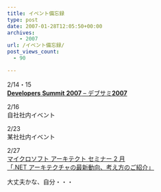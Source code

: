 ```yaml
---
title: イベント備忘録
type: post
date: 2007-01-28T12:05:50+00:00
archives:
    - 2007
url: /イベント備忘録/
post_views_count:
  - 90

---
```

</p> 

2/14・15  
[**Developers** **Summit** **2007** &#8211; デブサミ**2007**][1]

2/16  
自社社内イベント 

2/23  
某社社内イベント 

2/27  
[マイクロソフト アーキテクト セミナー 2 月  
「.NET アーキテクチャの最新動向、考え方のご紹介」][2] 

大丈夫かな、自分・・・

 [1]: http://www.seshop.com/event/dev/
 [2]: https://www.microsoft.com/japan/msdn/events/offline/default.aspx#27
